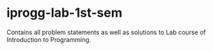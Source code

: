 # iprogg-lab-1st-sem
Contains all problem statements as well as solutions to Lab course of Introduction to Programming. <br>

